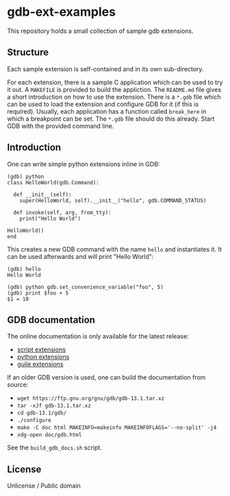 # gdb-ext-examples

This repository holds a small collection of sample gdb extensions.

## Structure

Each sample extension is self-contained and in its own sub-directory.

For each extension, there is a sample C application which can be used
to try it out.  A `MAKEFILE` is provided to build the appliction. The
`README.md` file gives a short introduction on how to use the
extension.  There is a `*.gdb` file which can be used to load the
extension and configure GDB for it (if this is required).  Usually,
each application has a function called `break_here` in which a
breakpoint can be set.  The `*.gdb` file should do this already.
Start GDB with the provided command line.

## Introduction

One can write simple python extensions inline in GDB:

```
(gdb) python
class HelloWorld(gdb.Command):

  def __init__(self):
    super(HelloWorld, self).__init__("hello", gdb.COMMAND_STATUS)

  def invoke(self, arg, from_tty):
    print("Hello World")

HelloWorld()
end
```

This creates a new GDB command with the name `hello` and instantiates it.
It can be used afterwards and will print "Hello World":

```
(gdb) hello
Hello World
```

```
(gdb) python gdb.set_convenience_variable("foo", 5)
(gdb) print $foo + 5
$1 = 10
```

## GDB documentation

The online documentation is only available for the latest release:

- [script extensions](https://sourceware.org/gdb/current/onlinedocs/gdb.html/Sequences.html#Sequences)
- [python extensions](https://sourceware.org/gdb/current/onlinedocs/gdb.html/Python.html#Python)
- [guile extensions](https://sourceware.org/gdb/current/onlinedocs/gdb.html/Guile.html#Guile)

If an older GDB version is used, one can build the documentation from source:

- `wget https://ftp.gnu.org/gnu/gdb/gdb-13.1.tar.xz`
- `tar -xJf gdb-13.1.tar.xz`
- `cd gdb-13.1/gdb/`
- `./configure`
- `make -C doc html MAKEINFO=makeinfo MAKEINFOFLAGS='--no-split' -j4`
- `xdg-open doc/gdb.html`

See the `build_gdb_docs.sh` script.

## License

Unlicense / Public domain
